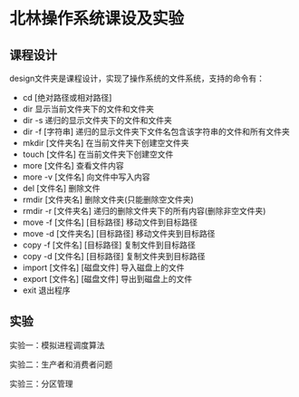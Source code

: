 # 北林操作系统课设及实验

## 课程设计

design文件夹是课程设计，实现了操作系统的文件系统，支持的命令有：

- cd 	[绝对路径或相对路径]
- dir 		显示当前文件夹下的文件和文件夹
- dir -s 	递归的显示文件夹下的文件和文件夹
- dir -f [字符串]	递归的显示文件夹下文件名包含该字符串的文件和所有文件夹
- mkdir [文件夹名]		在当前文件夹下创建空文件夹
- touch [文件名]		在当前文件夹下创建空文件
- more [文件名]			查看文件内容
- more -v [文件名]		向文件中写入内容
- del [文件名]			删除文件
- rmdir [文件夹名]		删除文件夹(只能删除空文件夹)
- rmdir -r [文件夹名]	递归的删除文件夹下的所有内容(删除非空文件夹)
- move -f [文件名] [目标路径]		移动文件到目标路径
- move -d [文件夹名] [目标路径]	移动文件夹到目标路径
- copy -f [文件名] [目标路径]		复制文件到目标路径
- copy -d [文件名] [目标路径]		复制文件夹到目标路径
- import [文件名] [磁盘文件]		导入磁盘上的文件
- export [文件名] [磁盘文件]		导出到磁盘上的文件
- exit		退出程序

## 实验

实验一：模拟进程调度算法

实验二：生产者和消费者问题

实验三：分区管理
